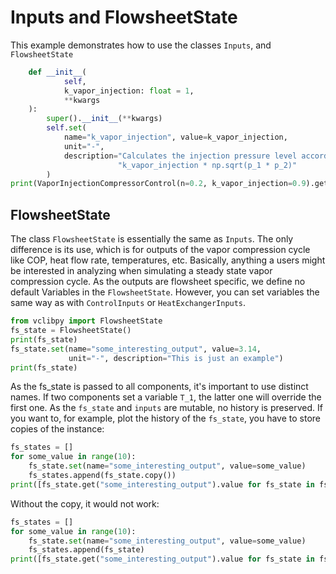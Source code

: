 
# Inputs and FlowsheetState
This example demonstrates how to use the classes `Inputs`,
and `FlowsheetState`

```python
    def __init__(
            self,
            k_vapor_injection: float = 1,
            **kwargs
    ):
        super().__init__(**kwargs)
        self.set(
            name="k_vapor_injection", value=k_vapor_injection,
            unit="-",
            description="Calculates the injection pressure level according to "
                        "k_vapor_injection * np.sqrt(p_1 * p_2)"
        )
print(VaporInjectionCompressorControl(n=0.2, k_vapor_injection=0.9).get_variables())
```

## FlowsheetState
The class `FlowsheetState` is essentially the same as `Inputs`.
The only difference is its use, which is for outputs of the vapor
compression cycle like COP, heat flow rate, temperatures, etc.
Basically, anything a users might be interested in analyzing when
simulating a steady state vapor compression cycle.
As the outputs are flowsheet specific, we define no default
Variables in the `FlowsheetState`.
However, you can set variables the same way as with `ControlInputs` or `HeatExchangerInputs`.

```python
from vclibpy import FlowsheetState
fs_state = FlowsheetState()
print(fs_state)
fs_state.set(name="some_interesting_output", value=3.14,
             unit="-", description="This is just an example")
print(fs_state)
```

As the fs_state is passed to all components, it's important to
use distinct names. If two components set a variable `T_1`, the latter
one will override the first one.
As the `fs_state` and `inputs` are mutable, no history is preserved.
If you want to, for example, plot the history of the `fs_state`,
you have to store copies of the instance:

```python
fs_states = []
for some_value in range(10):
    fs_state.set(name="some_interesting_output", value=some_value)
    fs_states.append(fs_state.copy())
print([fs_state.get("some_interesting_output").value for fs_state in fs_states])
```

Without the copy, it would not work:

```python
fs_states = []
for some_value in range(10):
    fs_state.set(name="some_interesting_output", value=some_value)
    fs_states.append(fs_state)
print([fs_state.get("some_interesting_output").value for fs_state in fs_states])
```
